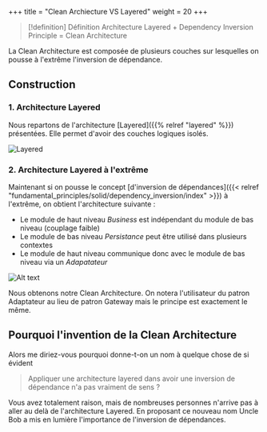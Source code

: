 +++
title = "Clean Archiecture VS Layered"
weight = 20
+++

> [!definition] Définition
>  Architecture Layered + Dependency Inversion Principle = Clean Architecture

La Clean Architecture est composée de plusieurs couches sur lesquelles on pousse à l'extrême l'inversion de dépendance.

## Construction
### 1. Architecture Layered
Nous repartons de l'architecture [Layered]({{% relref "layered" %}}) présentées. Elle permet d'avoir des couches logiques isolés.

![Layered](layered_architecture/clean/images/layered-detailled.png)

### 2. Architecture Layered à l'extrême
Maintenant si on pousse le concept [d'inversion de dépendances]({{< relref "fundamental_principles/solid/dependency_inversion/index" >}})
 à l'extrême, on obtient l'architecture suivante :
- Le module de haut niveau *Business* est indépendant du module de bas niveau (couplage faible)
- Le module de bas niveau *Persistance* peut être utilisé dans plusieurs contextes
- Le module de haut niveau communique donc avec le module de bas niveau via un *Adapatateur*

![Alt text](layered_architecture/clean/images/layeredVSClean.png)

Nous obtenons notre Clean Architecture. On notera l'utilisateur du patron Adaptateur au lieu de patron Gateway mais le principe est exactement le même.

## Pourquoi l'invention de la Clean Architecture
Alors me diriez-vous pourquoi donne-t-on un nom à quelque chose de si évident 

> Appliquer une architecture layered dans avoir une inversion de dépendance n'a pas vraiment de sens ?

Vous avez totalement raison, mais de nombreuses personnes n'arrive pas à aller au delà de l'architecture Layered. En proposant ce nouveau nom Uncle Bob a mis en lumière l'importance de l'inversion de dépendances.
